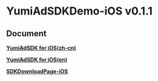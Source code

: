# YumiAdSDKDemo-iOS v0.1.1
## Document

[**YumiAdSDK for iOS(zh-cn)**](https://github.com/yumimobi/YumiAdSDKDemo-iOS/blob/branch_0.1.1/normalDocuments/YumiAdSDK%20for%20iOS(zh-cn).md)

[**YumiAdSDK for iOS(en)**](https://github.com/yumimobi/YumiAdSDKDemo-iOS/blob/branch_0.1.1/normalDocuments/YumiAdSDK%20for%20iOS(en).md)

[**SDKDownloadPage-iOS**](https://github.com/yumimobi/YumiAdSDKDemo-iOS/blob/branch_0.1.1/normalDocuments/iOSDownloadPage.md)

